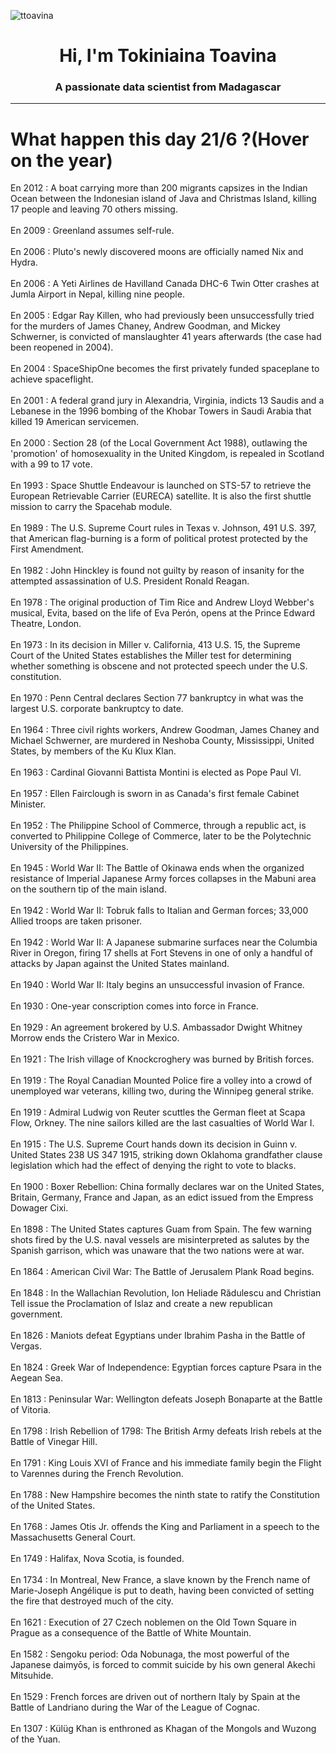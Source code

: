 
<p align="left"> <img src="https://komarev.com/ghpvc/?username=ttoavina&label=Profile%20views&color=0e75b6&style=flat" alt="ttoavina" /> </p>
<h1 align="center">Hi, I'm Tokiniaina Toavina</h1>
<h3 align="center">A passionate data scientist from Madagascar</h3>
    
<hr/>
<h1> What happen this day 21/6 ?(Hover on the year)</h1>

En 2012 : A boat carrying more than 200 migrants capsizes in the Indian Ocean between the Indonesian island of Java and Christmas Island, killing 17 people and leaving 70 others missing.
<br/><br/>
En 2009 : Greenland assumes self-rule.
<br/><br/>
En 2006 : Pluto's newly discovered moons are officially named Nix and Hydra.
<br/><br/>
En 2006 : A Yeti Airlines de Havilland Canada DHC-6 Twin Otter crashes at Jumla Airport in Nepal, killing nine people.
<br/><br/>
En 2005 : Edgar Ray Killen, who had previously been unsuccessfully tried for the murders of James Chaney, Andrew Goodman, and Mickey Schwerner, is convicted of manslaughter 41 years afterwards (the case had been reopened in 2004).
<br/><br/>
En 2004 : SpaceShipOne becomes the first privately funded spaceplane to achieve spaceflight.
<br/><br/>
En 2001 : A federal grand jury in Alexandria, Virginia, indicts 13 Saudis and a Lebanese in the 1996 bombing of the Khobar Towers in Saudi Arabia that killed 19 American servicemen.
<br/><br/>
En 2000 : Section 28 (of the Local Government Act 1988), outlawing the 'promotion' of homosexuality in the United Kingdom, is repealed in Scotland with a 99 to 17 vote.
<br/><br/>
En 1993 : Space Shuttle Endeavour is launched on STS-57 to retrieve the European Retrievable Carrier (EURECA) satellite. It is also the first shuttle mission to carry the Spacehab module.
<br/><br/>
En 1989 : The U.S. Supreme Court rules in Texas v. Johnson, 491 U.S. 397, that American flag-burning is a form of political protest protected by the First Amendment.
<br/><br/>
En 1982 : John Hinckley is found not guilty by reason of insanity for the attempted assassination of U.S. President Ronald Reagan.
<br/><br/>
En 1978 : The original production of Tim Rice and Andrew Lloyd Webber's musical, Evita, based on the life of Eva Perón, opens at the Prince Edward Theatre, London.
<br/><br/>
En 1973 : In its decision in Miller v. California, 413 U.S. 15, the Supreme Court of the United States establishes the Miller test for determining whether something is obscene and not protected speech under the U.S. constitution.
<br/><br/>
En 1970 : Penn Central declares Section 77 bankruptcy in what was the largest U.S. corporate bankruptcy to date.
<br/><br/>
En 1964 : Three civil rights workers, Andrew Goodman, James Chaney and Michael Schwerner, are murdered in Neshoba County, Mississippi, United States, by members of the Ku Klux Klan.
<br/><br/>
En 1963 : Cardinal Giovanni Battista Montini is elected as Pope Paul VI.
<br/><br/>
En 1957 : Ellen Fairclough is sworn in as Canada's first female Cabinet Minister.
<br/><br/>
En 1952 : The Philippine School of Commerce, through a republic act, is converted to Philippine College of Commerce, later to be the Polytechnic University of the Philippines.
<br/><br/>
En 1945 : World War II: The Battle of Okinawa ends when the organized resistance of Imperial Japanese Army forces collapses in the Mabuni area on the southern tip of the main island.
<br/><br/>
En 1942 : World War II: Tobruk falls to Italian and German forces; 33,000 Allied troops are taken prisoner.
<br/><br/>
En 1942 : World War II: A Japanese submarine surfaces near the Columbia River in Oregon, firing 17 shells at Fort Stevens in one of only a handful of attacks by Japan against the United States mainland.
<br/><br/>
En 1940 : World War II: Italy begins an unsuccessful invasion of France.
<br/><br/>
En 1930 : One-year conscription comes into force in France.
<br/><br/>
En 1929 : An agreement brokered by U.S. Ambassador Dwight Whitney Morrow ends the Cristero War in Mexico.
<br/><br/>
En 1921 : The Irish village of Knockcroghery was burned by British forces.
<br/><br/>
En 1919 : The Royal Canadian Mounted Police fire a volley into a crowd of unemployed war veterans, killing two, during the Winnipeg general strike.
<br/><br/>
En 1919 : Admiral Ludwig von Reuter scuttles the German fleet at Scapa Flow, Orkney. The nine sailors killed are the last casualties of World War I.
<br/><br/>
En 1915 : The U.S. Supreme Court hands down its decision in Guinn v. United States 238 US 347 1915, striking down Oklahoma grandfather clause legislation which had the effect of denying the right to vote to blacks.
<br/><br/>
En 1900 : Boxer Rebellion: China formally declares war on the United States, Britain, Germany, France and Japan, as an edict issued from the Empress Dowager Cixi.
<br/><br/>
En 1898 : The United States captures Guam from Spain. The few warning shots fired by the U.S. naval vessels are misinterpreted as salutes by the Spanish garrison, which was unaware that the two nations were at war.
<br/><br/>
En 1864 : American Civil War: The Battle of Jerusalem Plank Road begins.
<br/><br/>
En 1848 : In the Wallachian Revolution, Ion Heliade Rădulescu and Christian Tell issue the Proclamation of Islaz and create a new republican government.
<br/><br/>
En 1826 : Maniots defeat Egyptians under Ibrahim Pasha in the Battle of Vergas.
<br/><br/>
En 1824 : Greek War of Independence: Egyptian forces capture Psara in the Aegean Sea.
<br/><br/>
En 1813 : Peninsular War: Wellington defeats Joseph Bonaparte at the Battle of Vitoria.
<br/><br/>
En 1798 : Irish Rebellion of 1798: The British Army defeats Irish rebels at the Battle of Vinegar Hill.
<br/><br/>
En 1791 : King Louis XVI of France and his immediate family begin the Flight to Varennes during the French Revolution.
<br/><br/>
En 1788 : New Hampshire becomes the ninth state to ratify the Constitution of the United States.
<br/><br/>
En 1768 : James Otis Jr. offends the King and Parliament in a speech to the Massachusetts General Court.
<br/><br/>
En 1749 : Halifax, Nova Scotia, is founded.
<br/><br/>
En 1734 : In Montreal, New France, a  slave known by the French name of Marie-Joseph Angélique is put to death, having been convicted of setting the fire that destroyed much of the city.
<br/><br/>
En 1621 : Execution of 27 Czech noblemen on the Old Town Square in Prague as a consequence of the Battle of White Mountain.
<br/><br/>
En 1582 : Sengoku period: Oda Nobunaga, the most powerful of the Japanese daimyōs, is forced to commit suicide by his own general Akechi Mitsuhide.
<br/><br/>
En 1529 : French forces are driven out of northern Italy by Spain at the Battle of Landriano during the War of the League of Cognac.
<br/><br/>
En 1307 : Külüg Khan is enthroned as Khagan of the Mongols and Wuzong of the Yuan.
<br/><br/>

